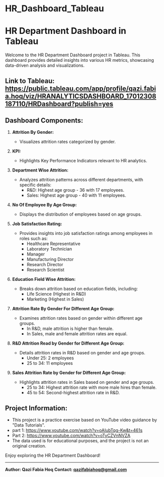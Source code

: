 # HR_Dashboard_Tableau
# HR Department Dashboard in Tableau

Welcome to the HR Department Dashboard project in Tableau. This dashboard provides detailed insights into various HR metrics, showcasing data-driven analysis and visualizations.

## Link to Tableau: https://public.tableau.com/app/profile/qazi.fabia.hoq/viz/HRANALYTICSDASHBOARD_17012308187110/HRDashboard?publish=yes

## Dashboard Components:

1. **Attrition By Gender:**
   - Visualizes attrition rates categorized by gender.

2. **KPI:**
   - Highlights Key Performance Indicators relevant to HR analytics.

3. **Department Wise Attrition:**
   - Analyzes attrition patterns across different departments, with specific details:
     - R&D: Highest age group - 36 with 17 employees.
     - Sales: Highest age group - 40 with 11 employees.

4. **No Of Employee By Age Group:**
   - Displays the distribution of employees based on age groups.

5. **Job Satisfaction Rating:**
   - Provides insights into job satisfaction ratings among employees in roles such as:
     - Healthcare Representative
     - Laboratory Technician
     - Manager
     - Manufacturing Director
     - Research Director
     - Research Scientist

6. **Education Field Wise Attrition:**
   - Breaks down attrition based on education fields, including:
     - Life Science (Highest in R&D)
     - Marketing (Highest in Sales)

7. **Attrition Rate By Gender For Different Age Group:**
   - Examines attrition rates based on gender within different age groups.
     - In R&D, male attrition is higher than female.
     - In Sales, male and female attrition rates are equal.

8. **R&D Attrition Read by Gender for Different Age Group:**
   - Details attrition rates in R&D based on gender and age groups.
     - Under 25: 2 employees
     - 25 to 34: 11 employees

9. **Sales Attrition Rate by Gender for Different Age Group:**
   - Highlights attrition rates in Sales based on gender and age groups.
     - 25 to 34: Highest attrition rate with more male hires than female.
     - 45 to 54: Second-highest attrition rate in R&D.

## Project Information:

- This project is a practice exercise based on YouTube video guidance by "Data Tutorials".
- part 1: https://www.youtube.com/watch?v=oAIubTqg-Kw&t=461s
- Part 2: https://www.youtube.com/watch?v=oTyCZVnNVZA
- The data used is for educational purposes, and the project is not an original creation.

Enjoy exploring the HR Department Dashboard!

---

**Author: Qazi Fabia Hoq**
**Contact: qazifabiahoq@gmail.com**

